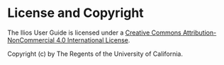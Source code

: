# License and Copyright

The Ilios User Guide is licensed under a [Creative Commons Attribution-NonCommercial 4.0 International License](http://creativecommons.org/licenses/by-nc/4.0/).

Copyright \(c\) by The Regents of the University of California.

